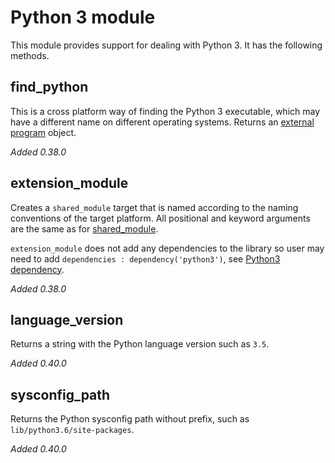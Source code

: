 # Python 3 module

This module provides support for dealing with Python 3. It has the
following methods.

## find_python

This is a cross platform way of finding the Python 3 executable, which
may have a different name on different operating systems. Returns an
[external program](Reference-manual.html#external-program-object) object.

*Added 0.38.0*

## extension_module

Creates a `shared_module` target that is named according to the naming
conventions of the target platform. All positional and keyword
arguments are the same as for
[shared_module](Reference-manual.md#shared_module).

`extension_module` does not add any dependencies to the library so user may
need to add `dependencies : dependency('python3')`, see
[Python3 dependency](Dependencies.md#Python3).

*Added 0.38.0*

## language_version

Returns a string with the Python language version such as `3.5`.

*Added 0.40.0*

## sysconfig_path

Returns the Python sysconfig path without prefix, such as
`lib/python3.6/site-packages`.

*Added 0.40.0*
